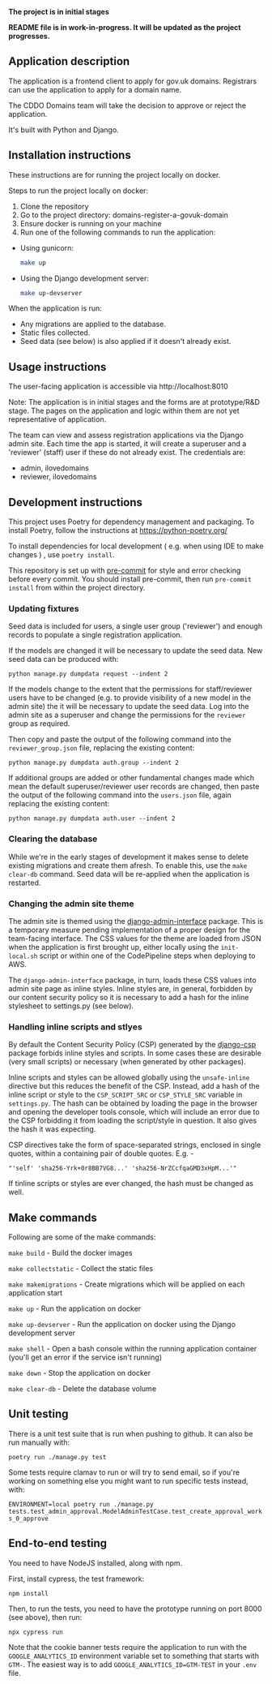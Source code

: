 **The project is in initial stages**

**README file is in work-in-progress. It will be updated as the project progresses.**

## Application description

The application is a frontend client to apply for gov.uk domains.
Registrars can use the application to apply for a domain name.

The CDDO Domains team will take the decision to approve or reject the application.

It's built with Python and Django.

## Installation instructions

These instructions are for running the project locally on docker.

Steps to run the project locally on docker:

1. Clone the repository
2. Go to the project directory: domains-register-a-govuk-domain
3. Ensure docker is running on your machine
4. Run one of the following commands to run the application:

- Using gunicorn:
    ```bash
    make up
    ```
- Using the Django development server:
    ```bash
    make up-devserver
    ```

When the application is run:
- Any migrations are applied to the database.
- Static files collected.
- Seed data (see below) is also applied if it doesn't already exist.

## Usage instructions

The user-facing application is accessible via http://localhost:8010

Note: The application is in initial stages and the forms are at prototype/R&D stage. The pages on the application and logic within them are not yet representative of application.

The team can view and assess registration applications via the Django admin site. Each time the app is started, it will create a superuser and a 'reviewer' (staff) user if these do not already exist. The credentials are:

- admin, ilovedomains
- reviewer, ilovedomains

## Development instructions

This project uses Poetry for dependency management and packaging. To install Poetry, follow the instructions at https://python-poetry.org/

To install dependencies for local development ( e.g. when using IDE to make changes ) , use `poetry install`.

This repository is set up with [pre-commit](https://pre-commit.com/) for style and error checking before every commit.
You should install pre-commit, then run `pre-commit install` from within the project directory.

### Updating fixtures

Seed data is included for users, a single user group ('reviewer') and enough records to populate a single registration application.

If the models are changed it will be necessary to update the seed data. New seed data can be produced with:

```
python manage.py dumpdata request --indent 2
```

If the models change to the extent that the permissions for staff/reviewer users have to be changed (e.g. to provide visibility of a new model in the admin site) the it will be necessary to update the seed data. Log into the admin site as a superuser and change the permissions for the `reviewer` group as required.

Then copy and paste the output of the following command into the `reviewer_group.json` file, replacing the existing content:

```
python manage.py dumpdata auth.group --indent 2
```

If additional groups are added or other fundamental changes made which mean the default superuser/reviewer user records are changed, then paste the output of the following command into the `users.json` file, again replacing the existing content:

```
python manage.py dumpdata auth.user --indent 2
```

### Clearing the database

While we're in the early stages of development it makes sense to delete existing migrations and create them afresh. To enable this, use the `make clear-db` command. Seed data will be re-applied when the application is restarted.

### Changing the admin site theme

The admin site is themed using the [django-admin-interface](https://pypi.org/project/django-admin-interface/) package. This is a temporary measure pending implementation of a proper design for the team-facing interface. The CSS values for the theme are loaded from JSON when the application is first brought up, either locally using the `init-local.sh` script or within one of the CodePipeline steps when deploying to AWS.

The `django-admin-interface` package, in turn, loads these CSS values into admin site page as inline styles. Inline styles are, in general, forbidden by our content security policy so it is necessary to add a hash for the inline stylesheet to settings.py (see below).

### Handling inline scripts and stlyes

By default the Content Security Policy (CSP) generated by the [django-csp](django-csp.readthedocs.io) package forbids inline styles and scripts. In some cases these are desirable (very small scripts) or necessary (when generated by other packages).

Inline scripts and styles can be allowed globally using the `unsafe-inline` directive but this reduces the benefit of the CSP. Instead, add a hash of the inline script or style to the `CSP_SCRIPT_SRC` or `CSP_STYLE_SRC` variable in `settings.py`. The hash can be obtained by loading the page in the browser and opening the developer tools console, which will include an error due to the CSP forbidding it from loading the script/style in question. It also gives the hash it was expecting.

CSP directives take the form of space-separated strings, enclosed in single quotes, within a containing pair of double quotes. E.g. -

`"'self' 'sha256-Yrk+0r8BB7VG8...' 'sha256-NrZCcfqaGMD3xHpM...'"`

If tinline scripts or styles are ever changed, the hash must be changed as well.

## Make commands

Following are some of the make commands:

`make build` - Build the docker images

`make collectstatic` - Collect the static files

`make makemigrations` - Create migrations which will be applied on each application start

`make up` - Run the application on docker

`make up-devserver` - Run the application on docker using the Django development server

`make shell` - Open a bash console within the running application container (you'll get an error if the service isn't running)

`make down` - Stop the application on docker

`make clear-db` - Delete the database volume


## Unit testing

There is a unit test suite that is run when pushing to github. It can also be run manually
with:

`poetry run ./manage.py test`

Some tests require clamav to run or will try to send email, so if you're working on something else you might want to run specific tests instead, with:

`ENVIRONMENT=local poetry run ./manage.py tests.test_admin_approval.ModelAdminTestCase.test_create_approval_works_0_approve`

## End-to-end testing

You need to have NodeJS installed, along with npm.

First, install cypress, the test framework:

```
npm install
```

Then, to run the tests, you need to have the prototype running on port 8000 (see above), then run:

```
npx cypress run
```

Note that the cookie banner tests require the application to run with the `GOOGLE_ANALYTICS_ID` environment variable set to something that starts with `GTM-`. The easiest way is to add `GOOGLE_ANALYTICS_ID=GTM-TEST` in your `.env` file.
